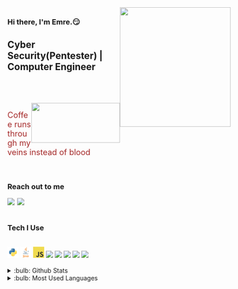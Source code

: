 <img src="https://media.giphy.com/media/W3klTgJuKy5vymEoe7/giphy.gif" align="right" width="250" height="270">

### Hi there, I'm Emre.:smirk:

## Cyber Security(Pentester) | Computer Engineer
<br>
<br>
<br>
<img src="https://tenor.com/view/regular-show-gif-26312561.gif" align="right" width="200" height="90">
<br>
<font size= 4 style="color:brown">Coffee runs through my veins instead of blood</font>

<br>
<br>
<br>


### Reach out to me
[<img  width="22" src="https://unpkg.com/simple-icons@v7/icons/linkedin.svg" align="left"/>][linkedin]
[<img  width="22" src="https://unpkg.com/simple-icons@v7/icons/instagram.svg" align="left" />][instagram]

<br>
<br>

### Tech I Use
<br>
<span>
<img src="https://raw.githubusercontent.com/github/explore/80688e429a7d4ef2fca1e82350fe8e3517d3494d/topics/python/python.png" witdh="25" height="25">
<img src="https://raw.githubusercontent.com/github/explore/80688e429a7d4ef2fca1e82350fe8e3517d3494d/topics/java/java.png" witdh="25" height="25">
<img src="https://raw.githubusercontent.com/github/explore/80688e429a7d4ef2fca1e82350fe8e3517d3494d/topics/javascript/javascript.png" witdh="25" height="25">
<img src="https://upload.wikimedia.org/wikipedia/commons/thumb/2/2b/Kali-dragon-icon.svg/2048px-Kali-dragon-icon.svg.png" witdh="25" height="25">
<img src="https://e7.pngegg.com/pngimages/328/221/png-clipart-c-programming-language-logo-microsoft-visual-studio-net-framework-javascript-icon-purple-logo.png" witdh="25" height="25">
<img src="https://nmap.org/images/nmap-logo-256x256.png" witdh="25" height="25">
<img src="https://pngimage.net/wp-content/uploads/2018/06/nessus-logo-png.png" witdh="25" height="25">
<img src="https://upload.wikimedia.org/wikipedia/commons/thumb/d/df/Wireshark_icon.svg/1200px-Wireshark_icon.svg.png" witdh="25" height="25">
</span>
<br />
<br />
<details>

<summary> :bulb: Github Stats </summary>
<img src="https://github-readme-stats.vercel.app/api?username=EmreKAVUK&theme=gruvbox"></img>
</details>

<details>
<summary> :bulb: Most Used Languages  </summary>
<img src="https://github-readme-stats.vercel.app/api/top-langs/?username=EmreKAVUK&layout=compact"></img>
</details>


[linkedin]: https://www.linkedin.com/in/emre-kavuk-96a639205/

[instagram]: https://www.instagram.com/bykavuk/

